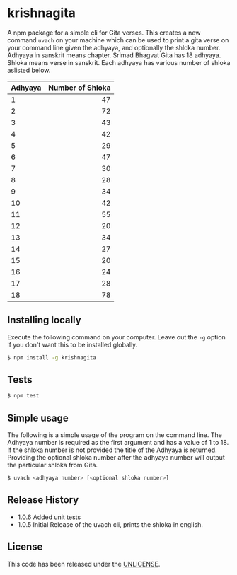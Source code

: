 # krishnagita
A npm package for a simple cli for Gita verses.
This creates a new command `uvach` on your machine which can be used to print a gita verse on your command line given the adhyaya, and optionally the shloka number. Adhyaya in sanskrit means chapter. Srimad Bhagvat Gita has 18 adhyaya. Shloka means verse in sanskrit. Each adhyaya has various number of shloka aslisted below.

| Adhyaya | Number of Shloka |
| ------- | ---------------: |
| 1 | 47 |
| 2 | 72 |
| 3 | 43 |
| 4 | 42 |
| 5 | 29 |
| 6 | 47 |
| 7 | 30 |
| 8 | 28 |
| 9 | 34 |
| 10 | 42 |
| 11 | 55 |
| 12 | 20 |
| 13 | 34 |
| 14 | 27 |
| 15 | 20 |
| 16 | 24 |
| 17 | 28 |
| 18 | 78 |


## Installing locally
Execute the following command on your computer. Leave out the `-g` option if you don't want this to be installed globally.

```bash
$ npm install -g krishnagita
```

## Tests

```bash
$ npm test
```

## Simple usage
The following is a simple usage of the program on the command line. The Adhyaya number is required as the first argument and has a value of 1 to 18. If the shloka number is not provided the title of the Adhyaya is returned. Providing the optional shloka number after the adhyaya number will output the particular shloka from Gita.

```bash
$ uvach <adhyaya number> [<optional shloka number>]
```

## Release History

* 1.0.6 Added unit tests
* 1.0.5 Initial Release of the uvach cli, prints the shloka in english.

## License

This code has been released under the [UNLICENSE][].

[UNLICENSE]:LICENSE

